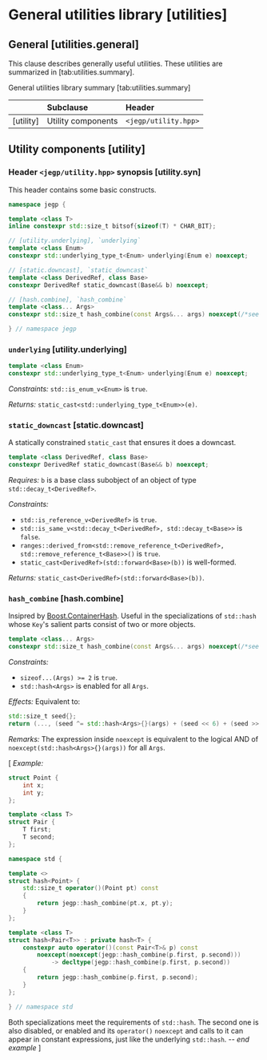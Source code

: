 # General utilities library                                          [utilities]

## General                                                   [utilities.general]

This clause describes generally useful utilities.
These utilities are summarized in [tab:utilities.summary].

   General utilities library summary [tab:utilities.summary]

   |           | Subclause          | Header               |
   | --------- | :----------------- | :------------------- |
   | [utility] | Utility components | `<jegp/utility.hpp>` |

## Utility components                                                  [utility]

### Header `<jegp/utility.hpp>` synopsis                           [utility.syn]

This header contains some basic constructs.

```C++
namespace jegp {

template <class T>
inline constexpr std::size_t bitsof{sizeof(T) * CHAR_BIT};

// [utility.underlying], `underlying`
template <class Enum>
constexpr std::underlying_type_t<Enum> underlying(Enum e) noexcept;

// [static.downcast], `static_downcast`
template <class DerivedRef, class Base>
constexpr DerivedRef static_downcast(Base&& b) noexcept;

// [hash.combine], `hash_combine`
template <class... Args>
constexpr std::size_t hash_combine(const Args&... args) noexcept(/*see below*/);

} // namespace jegp
```

### `underlying`                                            [utility.underlying]

```C++
template <class Enum>
constexpr std::underlying_type_t<Enum> underlying(Enum e) noexcept;
```
_Constraints:_ `std::is_enum_v<Enum>` is `true`.

_Returns:_ `static_cast<std::underlying_type_t<Enum>>(e)`.

### `static_downcast`                                          [static.downcast]

A statically constrained `static_cast`
that ensures it does a downcast.

```C++
template <class DerivedRef, class Base>
constexpr DerivedRef static_downcast(Base&& b) noexcept;
```
_Requires:_ `b` is a base class subobject
of an object of type `std::decay_t<DerivedRef>`.

_Constraints:_
- `std::is_reference_v<DerivedRef>` is `true`.
- `std::is_same_v<std::decay_t<DerivedRef>, std::decay_t<Base>>` is `false`.
- `ranges::derived_from<std::remove_reference_t<DerivedRef>,
std::remove_reference_t<Base>>()` is `true`.
- `static_cast<DerivedRef>(std::forward<Base>(b))` is well-formed.

_Returns:_ `static_cast<DerivedRef>(std::forward<Base>(b))`.

### `hash_combine`                                                [hash.combine]

Insipred by [Boost.ContainerHash].
Useful in the specializations of `std::hash`
whose `Key`'s salient parts consist of two or more objects.

[Boost.ContainerHash]:
https://www.boost.org/doc/libs/release/doc/html/hash.html

```C++
template <class... Args>
constexpr std::size_t hash_combine(const Args&... args) noexcept(/*see below*/);
```
_Constraints:_
- `sizeof...(Args) >= 2` is `true`.
- `std::hash<Args>` is enabled for all `Args`.

_Effects:_ Equivalent to:
```C++
std::size_t seed{};
return (..., (seed ^= std::hash<Args>{}(args) + (seed << 6) + (seed >> 2)));
```
_Remarks:_ The expression inside `noexcept` is equivalent to
the logical AND of `noexcept(std::hash<Args>{}(args))` for all `Args`.

[ _Example:_
```C++
struct Point {
    int x;
    int y;
};

template <class T>
struct Pair {
    T first;
    T second;
};

namespace std {

template <>
struct hash<Point> {
    std::size_t operator()(Point pt) const
    {
        return jegp::hash_combine(pt.x, pt.y);
    }
};

template <class T>
struct hash<Pair<T>> : private hash<T> {
    constexpr auto operator()(const Pair<T>& p) const
        noexcept(noexcept(jegp::hash_combine(p.first, p.second)))
            -> decltype(jegp::hash_combine(p.first, p.second))
    {
        return jegp::hash_combine(p.first, p.second);
    }
};

} // namespace std
```
Both specializations meet the requirements of `std::hash`.
The second one is also disabled,
or enabled and its `operator()` `noexcept`
and calls to it can appear in constant expressions,
just like the underlying `std::hash`. -- _end example_ ]
